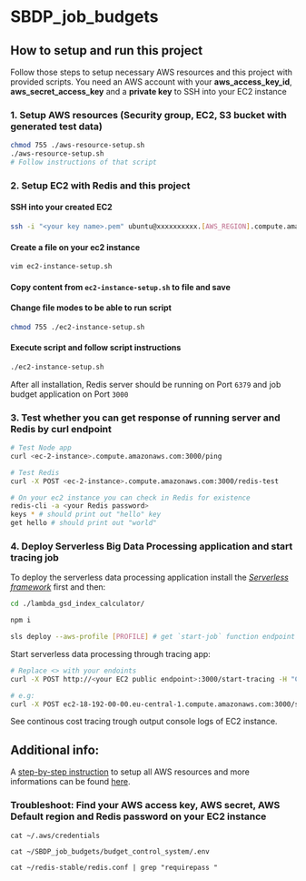 # SBDP_job_budgets

## How to setup and run this project

Follow those steps to setup necessary AWS resources and this project with provided scripts. You need an AWS account with your **aws_access_key_id**, **aws_secret_access_key** and a **private key** to SSH into your EC2 instance

### 1. Setup AWS resources (Security group, EC2, S3 bucket with generated test data)
```bash
chmod 755 ./aws-resource-setup.sh
./aws-resource-setup.sh
# Follow instructions of that script
```

### 2. Setup EC2 with Redis and this project

#### SSH into your created EC2
```bash
ssh -i "<your key name>.pem" ubuntu@xxxxxxxxxx.[AWS_REGION].compute.amazonaws.com
```

#### Create a file on your ec2 instance
```bash
vim ec2-instance-setup.sh
```

#### Copy content from `ec2-instance-setup.sh` to file and save

#### Change file modes to be able to run script
```bash
chmod 755 ./ec2-instance-setup.sh
```

#### Execute script and follow script instructions
```bash
./ec2-instance-setup.sh
```


After all installation, Redis server should be running on Port `6379` and job budget application on Port `3000`

### 3. Test whether you can get response of running server and Redis by curl endpoint

```bash
# Test Node app
curl <ec-2-instance>.compute.amazonaws.com:3000/ping

# Test Redis
curl -X POST <ec-2-instance>.compute.amazonaws.com:3000/redis-test

# On your ec2 instance you can check in Redis for existence
redis-cli -a <your Redis password>
keys * # should print out "hello" key
get hello # should print out "world"
```

### 4. Deploy Serverless Big Data Processing application and start tracing job

To deploy the serverless data processing application install the [*Serverless framework*](https://www.serverless.com/framework/docs/getting-started/) first and then:

```bash
cd ./lambda_gsd_index_calculator/

npm i

sls deploy --aws-profile [PROFILE] # get `start-job` function endpoint (https://xxxxxx.amazonaws.com/dev/start-job)
```

Start serverless data processing through tracing app:

```bash
# Replace <> with your endoints
curl -X POST http://<your EC2 public endpoint>:3000/start-tracing -H "Content-Type: application/json" -d '{"jobUrl": "https://<your deployed data processing app start-job endpoint>", "budgetLimit": 0.0248}'

# e.g:
curl -X POST ec2-18-192-00-00.eu-central-1.compute.amazonaws.com:3000/start-tracing -H "Content-Type: application/json" -d '{"jobUrl": "https://17d8y00000.execute-api.eu-central-1.amazonaws.com/dev/start-job", "budgetLimit": 0.0248}'
```

See continous cost tracing trough output console logs of EC2 instance.




## Additional info:
A [step-by-step instruction](./step-by-step-instruction.md) to setup all AWS resources and more informations can be found [here](./step-by-step-instruction.md).

### Troubleshoot: Find your AWS access key, AWS secret, AWS Default region and Redis password on your EC2 instance

``` 
cat ~/.aws/credentials

cat ~/SBDP_job_budgets/budget_control_system/.env

cat ~/redis-stable/redis.conf | grep "requirepass "
```
